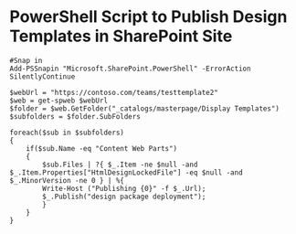 # PowerShell Script to Publish Design Templates in SharePoint Site

    #Snap in
    Add-PSSnapin "Microsoft.SharePoint.PowerShell" -ErrorAction SilentlyContinue 

    $webUrl = "https://contoso.com/teams/testtemplate2"
    $web = get-spweb $webUrl
    $folder = $web.GetFolder("_catalogs/masterpage/Display Templates")
    $subfolders = $folder.SubFolders

    foreach($sub in $subfolders)
    {
        if($sub.Name -eq "Content Web Parts")
        {
            $sub.Files | ?{ $_.Item -ne $null -and $_.Item.Properties["HtmlDesignLockedFile"] -eq $null -and $_.MinorVersion -ne 0 } | %{
            Write-Host ("Publishing {0}" -f $_.Url);
            $_.Publish("design package deployment");
            }
        }
    }
